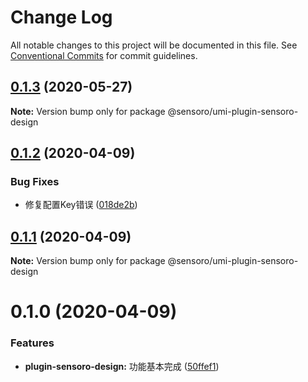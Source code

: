 # Change Log

All notable changes to this project will be documented in this file.
See [Conventional Commits](https://conventionalcommits.org) for commit guidelines.

## [0.1.3](https://github.com/SensoroFE/umi-plugins/compare/@sensoro/umi-plugin-sensoro-design@0.1.2...@sensoro/umi-plugin-sensoro-design@0.1.3) (2020-05-27)

**Note:** Version bump only for package @sensoro/umi-plugin-sensoro-design





## [0.1.2](https://github.com/SensoroFE/umi-plugins/compare/@sensoro/umi-plugin-sensoro-design@0.1.1...@sensoro/umi-plugin-sensoro-design@0.1.2) (2020-04-09)


### Bug Fixes

* 修复配置Key错误 ([018de2b](https://github.com/SensoroFE/umi-plugins/commit/018de2bbb32e94d7f4b823e67f476bad47c28579))





## [0.1.1](https://github.com/SensoroFE/umi-plugins/compare/@sensoro/umi-plugin-sensoro-design@0.1.0...@sensoro/umi-plugin-sensoro-design@0.1.1) (2020-04-09)

**Note:** Version bump only for package @sensoro/umi-plugin-sensoro-design





# 0.1.0 (2020-04-09)


### Features

* **plugin-sensoro-design:** 功能基本完成 ([50ffef1](https://github.com/SensoroFE/umi-plugins/commit/50ffef1037e355bd692c9f738de34de1a5431ffd))
